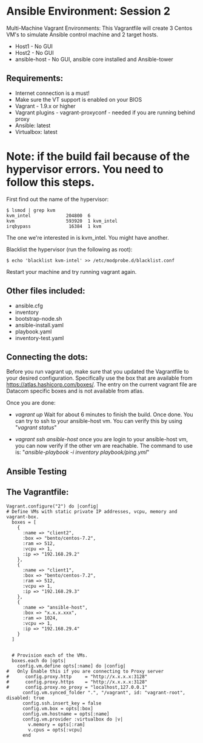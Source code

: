 # Ansible Environment: Session 2

Multi-Machine Vagrant Environments:
This Vagrantfile will create 3 Centos VM's to simulate Ansible control machine and 2 target hosts. 

* Host1 - No GUI
* Host2 - No GUI
* ansible-host - No GUI, ansible core installed and Ansible-tower


## Requirements:

* Internet connection is a must!
* Make sure the VT support is enabled on your BIOS
* Vagrant - 1.9.x or higher
* Vagrant plugins - vagrant-proxyconf - needed if you are running behind proxy
* Ansible: latest
* Virtualbox: latest


# Note: if the build fail because of the hypervisor errors. You need to follow this steps.

First find out the name of the hypervisor:
```
$ lsmod | grep kvm
kvm_intel             204800  6
kvm                   593920  1 kvm_intel
irqbypass              16384  1 kvm
```
The one we're interested in is kvm_intel. You might have another.

Blacklist the hypervisor (run the following as root):
```
$ echo 'blacklist kvm-intel' >> /etc/modprobe.d/blacklist.conf
```
Restart your machine and try running vagrant again.


## Other files included:
- ansible.cfg
- inventory
- bootstrap-node.sh
- ansible-install.yaml
- playbook.yaml
- inventory-test.yaml

## Connecting the dots:
Before you run vagrant up, make sure that you updated the Vagrantfile to your desired configuration. Specifically use the box that are available from https://atlas.hashicorp.com/boxes/. The entry on the current vagrant file are Datacom specific boxes and is not available from atlas.

Once you are done: 
- _vagrant up_
  Wait for about 6 minutes to finish the build. Once done. You can try to ssh to your ansible-host vm. You can verify this by using "_vagrant status_"

- _vagrant ssh ansible-host_ 
  once you are login to your ansible-host vm, you can now verify if the other vm are reachable. The command to use is: "_ansible-playbook -i inventory playbook/ping.yml_"

## Ansible Testing

## The Vagrantfile:

```
Vagrant.configure("2") do |config|
# Define VMs with static private IP addresses, vcpu, memory and vagrant-box.
  boxes = [
    {
      :name => "client2",
      :box => "bento/centos-7.2",
      :ram => 512,
      :vcpu => 1,
      :ip => "192.168.29.2"
    },
    {
      :name => "client1",
      :box => "bento/centos-7.2",
      :ram => 512,
      :vcpu => 1,
      :ip => "192.168.29.3"
    },
    {
      :name => "ansible-host",
      :box => "x.x.x.xxx",
      :ram => 1024,
      :vcpu => 1,
      :ip => "192.168.29.4"
    }
  ]


  # Provision each of the VMs.
  boxes.each do |opts|
    config.vm.define opts[:name] do |config|
#   Only Enable this if you are connecting to Proxy server
#      config.proxy.http     = "http://x.x.x.x:3128"
#      config.proxy.https    = "http://x.x.x.x:3128"
#      config.proxy.no_proxy = "localhost,127.0.0.1"
      config.vm.synced_folder ".", "/vagrant", id: "vagrant-root", disabled: true
      config.ssh.insert_key = false
      config.vm.box = opts[:box]
      config.vm.hostname = opts[:name]
      config.vm.provider :virtualbox do |v|
        v.memory = opts[:ram]
        v.cpus = opts[:vcpu]
      end

```


